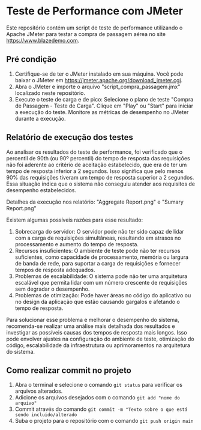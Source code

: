 # Teste de Performance com JMeter
Este repositório contém um script de teste de performance utilizando o Apache JMeter para testar a compra 
de passagem aérea no site https://www.blazedemo.com.

## Pré condição
1. Certifique-se de ter o JMeter instalado em sua máquina. Você pode baixar o JMeter em https://jmeter.apache.org/download_jmeter.cgi.
2. Abra o JMeter e importe o arquivo "script_compra_passagem.jmx" localizado neste repositório.
3. Execute o teste de carga e de pico:
Selecione o plano de teste "Compra de Passagem - Teste de Carga".
Clique em "Play" ou "Start" para iniciar a execução do teste.
Monitore as métricas de desempenho no JMeter durante a execução.

## Relatório de execução dos testes

Ao analisar os resultados do teste de performance, foi verificado que o percentil de 90th (ou 90º percentil) do tempo de resposta das requisições não foi aderente ao critério de aceitação estabelecido,
que era de ter um tempo de resposta inferior a 2 segundos.
Isso significa que pelo menos 90% das requisições tiveram um tempo de resposta superior a 2 segundos. Essa situação indica que o sistema não conseguiu atender aos requisitos de desempenho estabelecidos.

Detalhes da execução nos relatório: "Aggregate Report.png" e "Sumary Report.png"

Existem algumas possíveis razões para esse resultado:
1. Sobrecarga do servidor: O servidor pode não ter sido capaz de lidar com a carga de requisições simultâneas, resultando em atrasos no processamento e aumento do tempo de resposta.
2. Recursos insuficientes: O ambiente de teste pode não ter recursos suficientes, como capacidade de processamento, memória ou largura de banda de rede, para suportar a carga de requisições e fornecer tempos de resposta adequados.
3. Problemas de escalabilidade: O sistema pode não ter uma arquitetura escalável que permita lidar com um número crescente de requisições sem degradar o desempenho.
4. Problemas de otimização: Pode haver áreas no código do aplicativo ou no design da aplicação que estão causando gargalos e afetando o tempo de resposta.

Para solucionar esse problema e melhorar o desempenho do sistema, recomenda-se realizar uma análise mais detalhada dos resultados e investigar as possíveis causas dos tempos de resposta mais longos.
Isso pode envolver ajustes na configuração do ambiente de teste, otimização do código, escalabilidade da infraestrutura ou aprimoramentos na arquitetura do sistema.

## Como realizar commit no projeto
1. Abra o terminal e selecione o comando `git status` para verificar os arquivos alterados.
2. Adicione os arquivos desejados com o comando `git add "nome do arquivo"`
3. Commit através do comando `git commit -m "Texto sobre o que está sendo incluido/alterado`
4. Suba o projeto para o repositório com o comando `git push origin main`